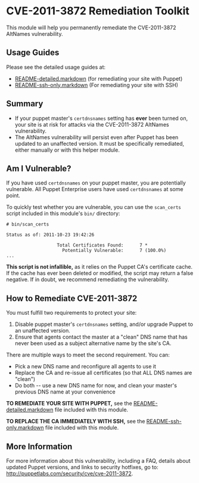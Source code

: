 CVE-2011-3872 Remediation Toolkit
=================================

This module will help you permanently remediate the CVE-2011-3872 AltNames
vulnerability. 

## Usage Guides

Please see the detailed usage guides at:

* [README-detailed.markdown](./README-detailed.markdown) (for remediating your
  site with Puppet)
* [README-ssh-only.markdown](./README-manual-ssh.markdown) (For remediating your
  site with SSH)

## Summary

* If your puppet master's `certdnsnames` setting has **ever** been turned on,
  your site is at risk for attacks via the CVE-2011-3872 AltNames vulnerability.
* The AltNames vulnerability will persist even after Puppet has been updated
  to an unaffected version. It must be specifically remediated, either manually
  or with this helper module.

## Am I Vulnerable?

If you have used `certdnsnames` on your puppet master, you are potentially
vulnerable. All Puppet Enterprise users have used `certdnsnames` at some
point.

To quickly test whether you are vulnerable, you can use the `scan_certs`
script included in this module's `bin/` directory:

    # bin/scan_certs

    Status as of: 2011-10-23 19:42:26
    
                       Total Certificates Found:      7 *
                         Potentially Vulnerable:      7 (100.0%)
    ...

**This script is not infallible,** as it relies on the Puppet CA's certificate
cache. If the cache has ever been deleted or modified, the script may return a
false negative. If in doubt, we recommend remediating the vulnerability.

## How to Remediate CVE-2011-3872

You must fulfill two requirements to protect your site:

1. Disable puppet master's `certdnsnames` setting, and/or upgrade Puppet to an
   unaffected version.
2. Ensure that agents contact the master at a "clean" DNS name that has never
   been used as a subject alternative name by the site's CA.

There are multiple ways to meet the second requirement. You can:

* Pick a new DNS name and reconfigure all agents to use it
* Replace the CA and re-issue all certificates (so that ALL DNS names
  are "clean")
* Do both -- use a new DNS name for now, and clean your master's previous DNS
  name at your convenience

**TO REMEDIATE YOUR SITE WITH PUPPET,** see the
[README-detailed.markdown](./README-detailed.markdown) file included with this
module.

**TO REPLACE THE CA IMMEDIATELY WITH SSH,** see the
[README-ssh-only.markdown](./README-ssh-only.markdown) file included with this
module.

## More Information

For more information about this vulnerability, including a FAQ, details about
updated Puppet versions, and links to security hotfixes, go to:
<http://puppetlabs.com/security/cve/cve-2011-3872>.

